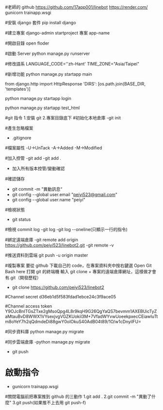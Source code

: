 #老師的 github
https://github.com/17app001/linebot
https://render.com/
gunicorn trainapp.wsgi

#安裝 django 套件
pip install django

#建立專案
django-admin startproject 專案 app-name

#開啟目錄
open floder

#啟動 Server
python manage.py runserver

#修改語系
LANGUAGE_CODE=''zh-Hant'
TIME_ZONE="Asia/Taipei"

#新增功能
python manage.py startapp main

from django.http import HttpResponse
'DIRS': [os.path.join(BASE_DIR, 'templates')]

python manage.py startapp login

python manage.py startapp test_html

#git 指令 1.安裝 git 2.專案目錄底下 #初始化本地倉庫
-git init

#產生忽略檔案

- .gitignore

#檔案屬性
-U->UnTack
-A->Added
-M->Modified

#加入控管
-git add<filename>
-git add .

- 加入所有版本控管/變動確認

#確認儲存

- git commit -m "異動訊息“
- git config --global user.email "peiyi523@gmail.com"
- git config --global user.name "peiyi"

#檢視狀態

- git status

#檢視 commit log
-git log
-git log --oneline(只顯示一行的指令)

#綁定遠端倉庫
-git remote add origin https://github.com/peiyi523/linebot2.git
-git remote -v

#推送資料到雲端
git push -u origin master

#複製專案
要從 github 下載自己的 code，在專案資料夾中按右鍵選 Open Git Bash here 打開 git 的終端機
輸入 git clone + 專案的遠端倉庫網址，這樣做才會有.git（開發歷程）

- git clone https://github.com/peiyi523/linebot2

#Channel secret
d36eb1d5f583fdad1ebce24c3f9ace05

#Channel access token
Y9OJcBnITGsZTxe2gMsoQpg4L8r9kqH9G26QgYaQS7bevmm1AXEBUicTyZaMtauBvD8WWX1VYsexjvgVGZKUokil3M+7VfadWYvwUoeekpxecCEiawIuTtm8oYeY7h2qQdmdeDi88gwY0oIOkuS40AdB04t89/1O/w1cDnyilFU=

#同步資料庫
python manage.py migrate

#同步雲端倉庫
-python manage.py migrate

- git push

# 啟動指令

- gunicorn trainapp.wsgi

#關閉電腦前把專案推到 github 的三動作
1.git add .
2.git commit -m "異動了什麼"
3.git push(如果推不上去用 git push-f)
